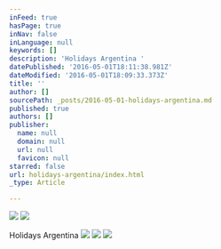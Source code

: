 ```yaml
---
inFeed: true
hasPage: true
inNav: false
inLanguage: null
keywords: []
description: 'Holidays Argentina '
datePublished: '2016-05-01T18:11:38.981Z'
dateModified: '2016-05-01T18:09:33.373Z'
title: ''
author: []
sourcePath: _posts/2016-05-01-holidays-argentina.md
published: true
authors: []
publisher:
  name: null
  domain: null
  url: null
  favicon: null
starred: false
url: holidays-argentina/index.html
_type: Article

---
```

![](https://the-grid-user-content.s3-us-west-2.amazonaws.com/578a36e5-7cf8-4331-99f4-560357c7c990.jpg)
![](https://the-grid-user-content.s3-us-west-2.amazonaws.com/a56c2323-6b59-41b3-b8fb-a4948cd09968.jpg)

Holidays Argentina ![](https://the-grid-user-content.s3-us-west-2.amazonaws.com/eee1647e-0a33-48c5-ae1d-0405ff73d39e.jpg)
![](https://the-grid-user-content.s3-us-west-2.amazonaws.com/5cc32fcf-02c9-45f7-a65f-88ddc2a5d1ca.jpg)
![](https://the-grid-user-content.s3-us-west-2.amazonaws.com/5fc59141-e1bd-4a9e-807f-1f0c1fcbf2bf.jpg)